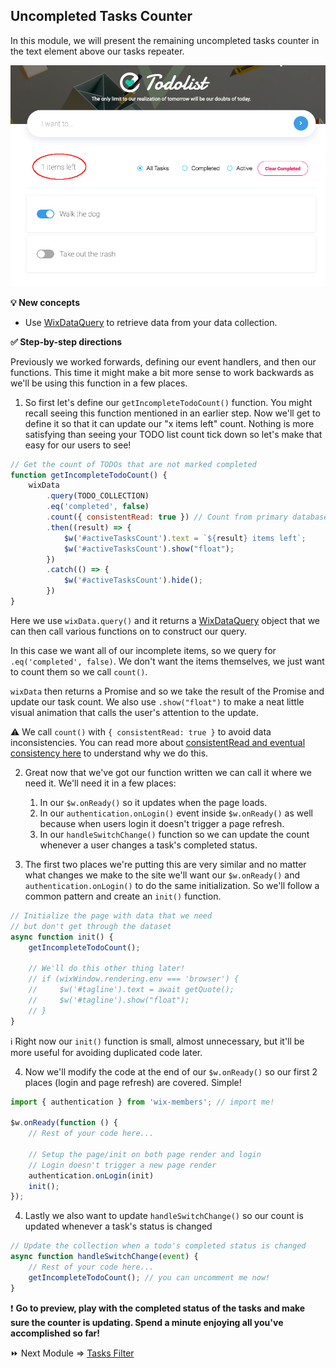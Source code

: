## Uncompleted Tasks Counter

In this module, we will present the remaining uncompleted tasks counter in the text element above our tasks repeater.

<p><img src="assets/uncompleted-task-counter.png" alt="Uncompleted Task Counter"></p>

**:bulb: New concepts**
- Use [WixDataQuery](https://www.wix.com/velo/reference/wix-data.WixDataQuery.html) to retrieve data from your data collection.

**:white_check_mark: Step-by-step directions**

Previously we worked forwards, defining our event handlers, and then our functions. This time it might make a bit more sense to work backwards as we'll be using this function in a few places.

1. So first let's define our `getIncompleteTodoCount()` function. You might recall seeing this function mentioned in an earlier step. Now we'll get to define it so that it can update our "x items left" count. Nothing is more satisfying than seeing your TODO list count tick down so let's make that easy for our users to see!

```js
// Get the count of TODOs that are not marked completed
function getIncompleteTodoCount() {
    wixData
        .query(TODO_COLLECTION)
        .eq('completed', false)
        .count({ consistentRead: true }) // Count from primary database
        .then((result) => {
            $w('#activeTasksCount').text = `${result} items left`;
            $w('#activeTasksCount').show("float");
        })
        .catch(() => {
            $w('#activeTasksCount').hide();
        })
}
```

Here we use `wixData.query()` and it returns a [WixDataQuery](https://www.wix.com/velo/reference/wix-data.WixDataQuery.html) object that we can then call various functions on to construct our query. 

In this case we want all of our incomplete items, so we query for `.eq('completed', false)`. We don't want the items themselves, we just want to count them so we call `count()`.

`wixData` then returns a Promise and so we take the result of the Promise and update our task count. We also use `.show("float")` to make a neat little visual animation that calls the user's attention to the update.

:warning: We call `count()` with `{ consistentRead: true }` to avoid data inconsistencies. You can read more about [consistentRead and eventual consistency here](https://www.wix.com/velo/reference/wix-data/introduction#wix-data_introduction_wix-data-and-eventual-consistency) to understand why we do this.

2. Great now that we've got our function written we can call it where we need it. We'll need it in a few places: 
	1. In our `$w.onReady()` so it updates when the page loads.
	1. In our `authentication.onLogin()` event inside `$w.onReady()` as well because when users login it doesn't trigger a page refresh.
	1. In our `handleSwitchChange()` function so we can update the count whenever a user changes a task's completed status.

3. The first two places we're putting this are very similar and no matter what changes we make to the site we'll want our `$w.onReady()` and `authentication.onLogin()` to do the same initialization. So we'll follow a common pattern and create an `init()` function.

```js
// Initialize the page with data that we need
// but don't get through the dataset
async function init() {
    getIncompleteTodoCount();

	// We'll do this other thing later!
    // if (wixWindow.rendering.env === 'browser') {
    //     $w('#tagline').text = await getQuote();
    //     $w('#tagline').show("float");
    // }
}
```
:information_source: Right now our `init()` function is small, almost unnecessary, but it'll be more useful for avoiding duplicated code later.

4. Now we'll modify the code at the end of our `$w.onReady()` so our first 2 places (login and page refresh) are covered. Simple!

```js
import { authentication } from 'wix-members'; // import me!

$w.onReady(function () {
	// Rest of your code here...

    // Setup the page/init on both page render and login
    // Login doesn't trigger a new page render
    authentication.onLogin(init)
    init();
});
```


4. Lastly we also want to update `handleSwitchChange()` so our count is updated whenever a task's status is changed
```js
// Update the collection when a todo's completed status is changed
async function handleSwitchChange(event) {
	// Rest of your code here...
    getIncompleteTodoCount(); // you can uncomment me now!
}
```

:exclamation: **Go to preview, play with the completed status of the tasks and make sure the counter is updating. Spend a minute enjoying all you've accomplished so far!**

:fast_forward: Next Module => [Tasks Filter](TASK_FILTER.md)
